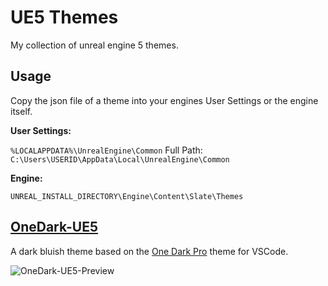 # UE5 Themes
My collection of unreal engine 5 themes.

## Usage
Copy the json file of a theme into your engines User Settings or the engine itself.

**User Settings:**

`%LOCALAPPDATA%\UnrealEngine\Common`
Full Path:
`C:\Users\USERID\AppData\Local\UnrealEngine\Common`

**Engine:**

`UNREAL_INSTALL_DIRECTORY\Engine\Content\Slate\Themes`

## [OneDark-UE5](/Themes/OneDark-UE5.json)
A dark bluish theme based on the [One Dark Pro]() theme for VSCode.

![OneDark-UE5-Preview](https://user-images.githubusercontent.com/82575382/162045224-9b5d7926-4389-497e-a91f-aa3b90f2d57a.png)
